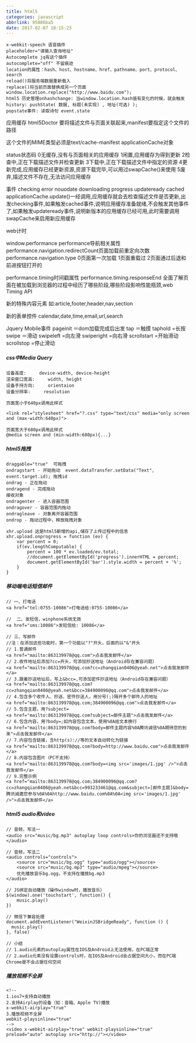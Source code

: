```yaml
---
title: html5
categories: javascript
abbrlink: 95086ba5
date: 2017-02-07 18:15:23
---
```


```
x-webkit-speech 语音插件
placeholder="请输入查询地址"
Autocomplete jq有这个插件
autocomplete="off" 不留痕迹
location的属性：hash、host、hostname、href、pathname、port、protocol、search
reload()将服务端数据重新载入
replace()将当前页面替换成另一个页面window.location.replace("http://www.baidu.com");
html5 历史管理onhashchange: 当window.location.hash值有变化的时候，就会触发
history: pushState( 数据, 标题(未实现) , 地址(可选) );
popstate事件: 读取诗句 event.state
```

应用缓存
html5Doctor
 要将描述文件与页面关联起来,manifest要指定这个文件的路径
<html manifest=“/offline.manifest”>
这个文件的MIME类型必须是text/cache-manifest
applicationCache对象

status状态码
0无缓存,没有与页面相关的应用缓存
1闲置,应用缓存为得到更新
2检查中,正在下载描述文件并检查更新
3下载中,正在下载描述文件中指定的资源
4更新完成,应用缓存已经更新资源,资源下载完毕,可以用过swapCache()来使用
5废弃,描述文件不存在,无法访问应用缓存

事件
checking
error
nouodate
downloading
progress
updateready
cached
applicationCache.update()一经调用,应用缓存就会去检查描述文件是否更新,出发checking事件,如果触发cached事件,说明应用缓存准备就绪,不会触发其他事件了,如果触发updateready事件,说明新版本的应用缓存已经可用,此时需要调用swapCache来启用新应用缓存

web计时

window.performance
performance导航相关属性
performance.navigation.redirectCount页面加载前重定向次数
performance.navigation.type
0页面第一次加载
1页面重载过
2页面通过后退和前进按钮打开的

performance.timing时间戳属性
performance.timing.responseEnd
全面了解页面在被加载到浏览器的过程中经历了哪些阶段,哪些阶段影响性能瓶颈,web Timing API


新的特殊内容元素
如:article,footer,header,nav,section

新的表单控件
calendar,date,time,email,url,search

Jquery Mobile事件
pageinit ＝dom加载完成后出发
tap ＝触摸
taphold =长按
swipe ＝滑动
swipeleft =向左滑
swiperight =向右滑
scrollstart =开始滑动
scrollstop =停止滑动


##### css中Media Query

```
设备高度:     device-width, device-height
渲染窗口宽高:     width, height
设备手持方向:     orientaion
设备分辨率:     resolution

页面宽小于640px调用此样式

<link rel="stylesheet" href="?.css" type="text/css" media="only screen and (max-width:640px)">

页面宽大于680px调用此样式
@media screen and (min-width:680px){...}
```

##### html5拖拽

```
draggable="true"  可拖拽
ondragstart - 开始拖动  event.dataTransfer.setData("Text", event.target.id); 拖拽id
ondrag - 正在拖动
ondragend - 完成拖动
接收对象
ondragenter - 进入容器范围
ondragover - 容器范围内拖动
ondragleave - 对象离开容器范围
ondrop - 拖动过程中，释放拖拽对象

xhr.upload 这是html5新增的api,储存了上传过程中的信息
xhr.upload.onprogress = function (ev) {
    var percent = 0;
    if(ev.lengthComputable) {
        percent = 100 * ev.loaded/ev.total;
        //document.getElementById('progress').innerHTML = percent;
        document.getElementById('bar').style.width = percent + '%';
    }
}
```

##### 移动端电话短信邮件

```
// 一、打电话
<a href="tel:0755-10086">打电话给:0755-10086</a>

//  二、发短信，winphone系统无效
<a href="sms:10086">发短信给: 10086</a>

// 三、写邮件
//注：在添加这些功能时，第一个功能以"?"开头，后面的以"&"开头
// 1.普通邮件
<a href="mailto:863139978@qq.com">点击我发邮件</a>
// 2.收件地址后添加?cc=开头，可添加抄送地址（Android存在兼容问题）
<a href="mailto:863139978@qq.com?cc=zhangqian0406@yeah.net">点击我发邮件</a>
// 3.跟着抄送地址后，写上&bcc=,可添加密件抄送地址（Android存在兼容问题）
<a href="mailto:863139978@qq.com?cc=zhangqian0406@yeah.net&bcc=384900096@qq.com">点击我发邮件</a>
// 4.包含多个收件人、抄送、密件抄送人，用分号(;)隔开多个邮件人的地址
<a href="mailto:863139978@qq.com;384900096@qq.com">点击我发邮件</a>
// 5.包含主题，用?subject=
<a href="mailto:863139978@qq.com?subject=邮件主题">点击我发邮件</a>
// 6.包含内容，用?body=;如内容包含文本，使用%0A给文本换行
<a href="mailto:863139978@qq.com?body=邮件主题内容%0A腾讯诚信%0A期待您的到来">点击我发邮件</a>
// 7.内容包含链接，含http(s)://等的文本自动转化为链接
<a href="mailto:863139978@qq.com?body=http://www.baidu.com">点击我发邮件</a>
// 8.内容包含图片（PC不支持）
<a href="mailto:863139978@qq.com?body=<img src='images/1.jpg' />">点击我发邮件</a>
// 9.完整示例
<a href="mailto:863139978@qq.com;384900096@qq.com?cc=zhangqian0406@yeah.net&bcc=993233461@qq.com&subject=[邮件主题]&body=腾讯诚邀您参与%0A%0Ahttp://www.baidu.com%0A%0A<img src='images/1.jpg' />">点击我发邮件</a>
```

##### html5 audio和video
```
// 音频，写法一
<audio src="music/bg.mp3" autoplay loop controls>你的浏览器还不支持哦</audio>

// 音频，写法二
<audio controls="controls">
    <source src="music/bg.ogg" type="audio/ogg"></source>
    <source src="music/bg.mp3" type="audio/mpeg"></source>
    优先播放音乐bg.ogg，不支持在播放bg.mp3
</audio>

// JS绑定自动播放（操作window时，播放音乐）
$(window).one('touchstart', function() {
    music.play()
})

// 微信下兼容处理
document.addEventListener("WeixinJSBridgeReady", function () {
  music.play()
}, false)

// 小结
// 1.audio元素的autoplay属性在IOS及Android上无法使用，在PC端正常
// 2.audio元素没有设置controls时，在IOS及Android会占据空间大小，而在PC端Chrome是不会占据任何空间
```
##### 播放视频不全屏
```
<!--
1.ios7+支持自动播放
2.支持Airplay的设备（如：音箱、Apple TV)播放
x-webkit-airplay="true"
3.播放视频不全屏
webkit-playsinline="true"
-->
<video x-webkit-airplay="true" webkit-playsinline="true" preload="auto" autoplay src="http://"></video>
```

